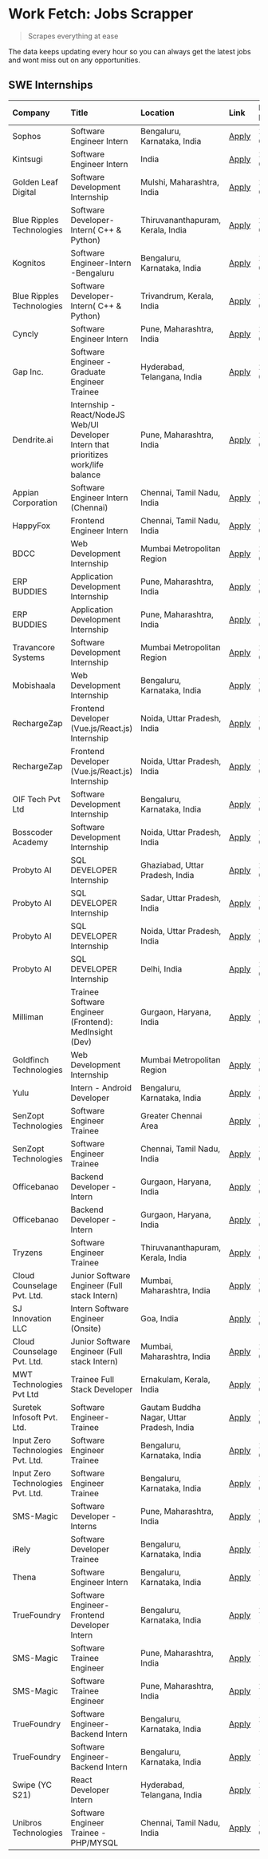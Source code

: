 # Work Fetch: Jobs Scrapper
> Scrapes everything at ease

The data keeps updating every hour so you can always get the latest jobs and wont miss out on any opportunities.

## SWE Internships
<!--START_SECTION:workfetch-->
| Company                           | Title                                                                                | Location                                  | Link                                                                                                                                                                                                                                                                                                      | Date Posted   |
|:----------------------------------|:-------------------------------------------------------------------------------------|:------------------------------------------|:----------------------------------------------------------------------------------------------------------------------------------------------------------------------------------------------------------------------------------------------------------------------------------------------------------|:--------------|
| Sophos                            | Software Engineer Intern                                                             | Bengaluru, Karnataka, India               | [Apply](https://in.linkedin.com/jobs/view/software-engineer-intern-at-sophos-3861635553?position=12&pageNum=0&refId=S44NDAYjaPo%2FHw10JQ%2FyQQ%3D%3D&trackingId=jBTt5OBqea%2FqCvBZUmEqkQ%3D%3D&trk=public_jobs_jserp-result_search-card)                                                                  | 2024-03-18    |
| Kintsugi                          | Software Engineer Intern                                                             | India                                     | [Apply](https://in.linkedin.com/jobs/view/software-engineer-intern-at-kintsugi-3857074071?position=40&pageNum=0&refId=S44NDAYjaPo%2FHw10JQ%2FyQQ%3D%3D&trackingId=1eri6xRFy%2BsHONMIileH1g%3D%3D&trk=public_jobs_jserp-result_search-card)                                                                | 2024-03-16    |
| Golden Leaf Digital               | Software Development Internship                                                      | Mulshi, Maharashtra, India                | [Apply](https://in.linkedin.com/jobs/view/software-development-internship-at-golden-leaf-digital-3858085305?position=6&pageNum=0&refId=S44NDAYjaPo%2FHw10JQ%2FyQQ%3D%3D&trackingId=H14eBX3shPYsHCo9nymdHw%3D%3D&trk=public_jobs_jserp-result_search-card)                                                 | 2024-03-15    |
| Blue Ripples Technologies         | Software Developer- Intern( C++ & Python)                                            | Thiruvananthapuram, Kerala, India         | [Apply](https://in.linkedin.com/jobs/view/software-developer-intern-c%2B%2B-python-at-blue-ripples-technologies-3855594494?position=36&pageNum=0&refId=S44NDAYjaPo%2FHw10JQ%2FyQQ%3D%3D&trackingId=jPyXTbAtfTvEmE0PtEpSzg%3D%3D&trk=public_jobs_jserp-result_search-card)                                 | 2024-03-14    |
| Kognitos                          | Software Engineer-Intern -Bengaluru                                                  | Bengaluru, Karnataka, India               | [Apply](https://in.linkedin.com/jobs/view/software-engineer-intern-bengaluru-at-kognitos-3855361239?position=18&pageNum=0&refId=S44NDAYjaPo%2FHw10JQ%2FyQQ%3D%3D&trackingId=XbXXGVKi5Rn7cvx2ZQPRZg%3D%3D&trk=public_jobs_jserp-result_search-card)                                                        | 2024-03-13    |
| Blue Ripples Technologies         | Software Developer- Intern( C++  & Python)                                           | Trivandrum, Kerala, India                 | [Apply](https://in.linkedin.com/jobs/view/software-developer-intern-c%2B%2B-python-at-blue-ripples-technologies-3856150730?position=39&pageNum=0&refId=S44NDAYjaPo%2FHw10JQ%2FyQQ%3D%3D&trackingId=0VGvhZztcA0vRekediNM4g%3D%3D&trk=public_jobs_jserp-result_search-card)                                 | 2024-03-13    |
| Cyncly                            | Software Engineer Intern                                                             | Pune, Maharashtra, India                  | [Apply](https://in.linkedin.com/jobs/view/software-engineer-intern-at-cyncly-3853990178?position=45&pageNum=0&refId=S44NDAYjaPo%2FHw10JQ%2FyQQ%3D%3D&trackingId=jXZy3hsK2hDe2JYkTqokZw%3D%3D&trk=public_jobs_jserp-result_search-card)                                                                    | 2024-03-13    |
| Gap Inc.                          | Software Engineer - Graduate Engineer Trainee                                        | Hyderabad, Telangana, India               | [Apply](https://in.linkedin.com/jobs/view/software-engineer-graduate-engineer-trainee-at-gap-inc-3853818960?position=8&pageNum=0&refId=S44NDAYjaPo%2FHw10JQ%2FyQQ%3D%3D&trackingId=j3yFUY7MMjLwm%2Fs0BscMew%3D%3D&trk=public_jobs_jserp-result_search-card)                                               | 2024-03-12    |
| Dendrite.ai                       | Internship - React/NodeJS Web/UI Developer Intern that prioritizes work/life balance | Pune, Maharashtra, India                  | [Apply](https://in.linkedin.com/jobs/view/internship-react-nodejs-web-ui-developer-intern-that-prioritizes-work-life-balance-at-dendrite-ai-3853583200?position=53&pageNum=0&refId=S44NDAYjaPo%2FHw10JQ%2FyQQ%3D%3D&trackingId=gcfjlCVg9B%2Fmivq1%2F20XZg%3D%3D&trk=public_jobs_jserp-result_search-card) | 2024-03-12    |
| Appian Corporation                | Software Engineer Intern (Chennai)                                                   | Chennai, Tamil Nadu, India                | [Apply](https://in.linkedin.com/jobs/view/software-engineer-intern-chennai-at-appian-corporation-3848335036?position=3&pageNum=0&refId=S44NDAYjaPo%2FHw10JQ%2FyQQ%3D%3D&trackingId=NgCH7QsMGYkgJTQIjEW5Fg%3D%3D&trk=public_jobs_jserp-result_search-card)                                                 | 2024-03-07    |
| HappyFox                          | Frontend Engineer Intern                                                             | Chennai, Tamil Nadu, India                | [Apply](https://in.linkedin.com/jobs/view/frontend-engineer-intern-at-happyfox-3848357951?position=48&pageNum=0&refId=S44NDAYjaPo%2FHw10JQ%2FyQQ%3D%3D&trackingId=c%2F762gFCVjHevN7zeXeUEg%3D%3D&trk=public_jobs_jserp-result_search-card)                                                                | 2024-03-07    |
| BDCC                              | Web Development Internship                                                           | Mumbai Metropolitan Region                | [Apply](https://in.linkedin.com/jobs/view/web-development-internship-at-bdcc-3849712398?position=54&pageNum=0&refId=S44NDAYjaPo%2FHw10JQ%2FyQQ%3D%3D&trackingId=xM1c0MRHemQ80qvT4V2Uig%3D%3D&trk=public_jobs_jserp-result_search-card)                                                                    | 2024-03-07    |
| ERP BUDDIES                       | Application Development Internship                                                   | Pune, Maharashtra, India                  | [Apply](https://in.linkedin.com/jobs/view/application-development-internship-at-erp-buddies-3848828144?position=28&pageNum=0&refId=S44NDAYjaPo%2FHw10JQ%2FyQQ%3D%3D&trackingId=82oANkcoNYky0GF7d58gYA%3D%3D&trk=public_jobs_jserp-result_search-card)                                                     | 2024-03-06    |
| ERP BUDDIES                       | Application Development Internship                                                   | Pune, Maharashtra, India                  | [Apply](https://in.linkedin.com/jobs/view/application-development-internship-at-erp-buddies-3848828144?position=3&pageNum=2&refId=UOYm1kh28JV621HVPmZjpg%3D%3D&trackingId=qpQ1uGFduLR4qv1kEQ%2BxwA%3D%3D&trk=public_jobs_jserp-result_search-card)                                                        | 2024-03-06    |
| Travancore Systems                | Software Development Internship                                                      | Mumbai Metropolitan Region                | [Apply](https://in.linkedin.com/jobs/view/software-development-internship-at-travancore-systems-3847706952?position=11&pageNum=0&refId=S44NDAYjaPo%2FHw10JQ%2FyQQ%3D%3D&trackingId=OGZFQN3VqHUGKJc1M%2FYquQ%3D%3D&trk=public_jobs_jserp-result_search-card)                                               | 2024-03-05    |
| Mobishaala                        | Web Development Internship                                                           | Bengaluru, Karnataka, India               | [Apply](https://in.linkedin.com/jobs/view/web-development-internship-at-mobishaala-3847710287?position=22&pageNum=0&refId=S44NDAYjaPo%2FHw10JQ%2FyQQ%3D%3D&trackingId=1zfBpESlbb48trgRS%2Bafaw%3D%3D&trk=public_jobs_jserp-result_search-card)                                                            | 2024-03-05    |
| RechargeZap                       | Frontend Developer  (Vue.js/React.js) Internship                                     | Noida, Uttar Pradesh, India               | [Apply](https://in.linkedin.com/jobs/view/frontend-developer-vue-js-react-js-internship-at-rechargezap-3847708827?position=33&pageNum=0&refId=S44NDAYjaPo%2FHw10JQ%2FyQQ%3D%3D&trackingId=2o9pIzl5JyjDCI12yaFMAg%3D%3D&trk=public_jobs_jserp-result_search-card)                                          | 2024-03-05    |
| RechargeZap                       | Frontend Developer  (Vue.js/React.js) Internship                                     | Noida, Uttar Pradesh, India               | [Apply](https://in.linkedin.com/jobs/view/frontend-developer-vue-js-react-js-internship-at-rechargezap-3847708827?position=8&pageNum=2&refId=UOYm1kh28JV621HVPmZjpg%3D%3D&trackingId=U09tqjev83RlHAzkt%2FePmg%3D%3D&trk=public_jobs_jserp-result_search-card)                                             | 2024-03-05    |
| OIF Tech Pvt Ltd                  | Software Development Internship                                                      | Bengaluru, Karnataka, India               | [Apply](https://in.linkedin.com/jobs/view/software-development-internship-at-oif-tech-pvt-ltd-3846326596?position=5&pageNum=0&refId=S44NDAYjaPo%2FHw10JQ%2FyQQ%3D%3D&trackingId=4%2FeFhHRw%2FNzSVHL6KXtMdw%3D%3D&trk=public_jobs_jserp-result_search-card)                                                | 2024-03-04    |
| Bosscoder Academy                 | Software Development Internship                                                      | Noida, Uttar Pradesh, India               | [Apply](https://in.linkedin.com/jobs/view/software-development-internship-at-bosscoder-academy-3846323827?position=15&pageNum=0&refId=S44NDAYjaPo%2FHw10JQ%2FyQQ%3D%3D&trackingId=VaZBZTDDFYjoEnyZK9MIYQ%3D%3D&trk=public_jobs_jserp-result_search-card)                                                  | 2024-03-04    |
| Probyto AI                        | SQL DEVELOPER Internship                                                             | Ghaziabad, Uttar Pradesh, India           | [Apply](https://in.linkedin.com/jobs/view/sql-developer-internship-at-probyto-ai-3846327640?position=46&pageNum=0&refId=S44NDAYjaPo%2FHw10JQ%2FyQQ%3D%3D&trackingId=hFnIU2f59jgRuBLFskDA2w%3D%3D&trk=public_jobs_jserp-result_search-card)                                                                | 2024-03-04    |
| Probyto AI                        | SQL DEVELOPER Internship                                                             | Sadar, Uttar Pradesh, India               | [Apply](https://in.linkedin.com/jobs/view/sql-developer-internship-at-probyto-ai-3846329214?position=50&pageNum=0&refId=S44NDAYjaPo%2FHw10JQ%2FyQQ%3D%3D&trackingId=ubT1R3s3Ba%2BgBiMCBDX%2FXw%3D%3D&trk=public_jobs_jserp-result_search-card)                                                            | 2024-03-04    |
| Probyto AI                        | SQL DEVELOPER Internship                                                             | Noida, Uttar Pradesh, India               | [Apply](https://in.linkedin.com/jobs/view/sql-developer-internship-at-probyto-ai-3846328520?position=52&pageNum=0&refId=S44NDAYjaPo%2FHw10JQ%2FyQQ%3D%3D&trackingId=MhBlVSCuqhMODMCVU028Jw%3D%3D&trk=public_jobs_jserp-result_search-card)                                                                | 2024-03-04    |
| Probyto AI                        | SQL DEVELOPER Internship                                                             | Delhi, India                              | [Apply](https://in.linkedin.com/jobs/view/sql-developer-internship-at-probyto-ai-3846324863?position=58&pageNum=0&refId=S44NDAYjaPo%2FHw10JQ%2FyQQ%3D%3D&trackingId=yfkwltX2366e9AHnvJBtlA%3D%3D&trk=public_jobs_jserp-result_search-card)                                                                | 2024-03-04    |
| Milliman                          | Trainee Software Engineer (Frontend): MedInsight (Dev)                               | Gurgaon, Haryana, India                   | [Apply](https://in.linkedin.com/jobs/view/trainee-software-engineer-frontend-medinsight-dev-at-milliman-3792874280?position=9&pageNum=0&refId=S44NDAYjaPo%2FHw10JQ%2FyQQ%3D%3D&trackingId=R3p12CynojNuDJrlcnF7iQ%3D%3D&trk=public_jobs_jserp-result_search-card)                                          | 2024-03-01    |
| Goldfinch Technologies            | Web Development Internship                                                           | Mumbai Metropolitan Region                | [Apply](https://in.linkedin.com/jobs/view/web-development-internship-at-goldfinch-technologies-3837823879?position=55&pageNum=0&refId=S44NDAYjaPo%2FHw10JQ%2FyQQ%3D%3D&trackingId=%2FpNVMQWM1cnVVdQbbrZBrQ%3D%3D&trk=public_jobs_jserp-result_search-card)                                                | 2024-02-22    |
| Yulu                              | Intern - Android Developer                                                           | Bengaluru, Karnataka, India               | [Apply](https://in.linkedin.com/jobs/view/intern-android-developer-at-yulu-3834459982?position=56&pageNum=0&refId=S44NDAYjaPo%2FHw10JQ%2FyQQ%3D%3D&trackingId=y4vEKLkh2o35JkhNG5TNKA%3D%3D&trk=public_jobs_jserp-result_search-card)                                                                      | 2024-02-19    |
| SenZopt Technologies              | Software Engineer Trainee                                                            | Greater Chennai Area                      | [Apply](https://in.linkedin.com/jobs/view/software-engineer-trainee-at-senzopt-technologies-3827688781?position=38&pageNum=0&refId=S44NDAYjaPo%2FHw10JQ%2FyQQ%3D%3D&trackingId=9OBq7qAqqfFilaVqidshXw%3D%3D&trk=public_jobs_jserp-result_search-card)                                                     | 2024-02-12    |
| SenZopt Technologies              | Software Engineer Trainee                                                            | Chennai, Tamil Nadu, India                | [Apply](https://in.linkedin.com/jobs/view/software-engineer-trainee-at-senzopt-technologies-3827686880?position=59&pageNum=0&refId=S44NDAYjaPo%2FHw10JQ%2FyQQ%3D%3D&trackingId=7TYnPMOQQ%2Fzf0j7rgOLLuA%3D%3D&trk=public_jobs_jserp-result_search-card)                                                   | 2024-02-12    |
| Officebanao                       | Backend Developer - Intern                                                           | Gurgaon, Haryana, India                   | [Apply](https://in.linkedin.com/jobs/view/backend-developer-intern-at-officebanao-3814263731?position=27&pageNum=0&refId=S44NDAYjaPo%2FHw10JQ%2FyQQ%3D%3D&trackingId=jz0iWNnmT6cfOUELDZxlLg%3D%3D&trk=public_jobs_jserp-result_search-card)                                                               | 2024-01-31    |
| Officebanao                       | Backend Developer - Intern                                                           | Gurgaon, Haryana, India                   | [Apply](https://in.linkedin.com/jobs/view/backend-developer-intern-at-officebanao-3814263731?position=2&pageNum=2&refId=UOYm1kh28JV621HVPmZjpg%3D%3D&trackingId=BOrDuwX%2FKP%2Bj%2B84wVRteBQ%3D%3D&trk=public_jobs_jserp-result_search-card)                                                              | 2024-01-31    |
| Tryzens                           | Software Engineer Trainee                                                            | Thiruvananthapuram, Kerala, India         | [Apply](https://in.linkedin.com/jobs/view/software-engineer-trainee-at-tryzens-3809363491?position=43&pageNum=0&refId=S44NDAYjaPo%2FHw10JQ%2FyQQ%3D%3D&trackingId=sLQRq3uR9huIyqQFET9WQg%3D%3D&trk=public_jobs_jserp-result_search-card)                                                                  | 2024-01-18    |
| Cloud Counselage Pvt. Ltd.        | Junior Software Engineer (Full stack Intern)                                         | Mumbai, Maharashtra, India                | [Apply](https://in.linkedin.com/jobs/view/junior-software-engineer-full-stack-intern-at-cloud-counselage-pvt-ltd-3803132814?position=26&pageNum=0&refId=S44NDAYjaPo%2FHw10JQ%2FyQQ%3D%3D&trackingId=Dki%2B%2Frxtfkh8b55enracdA%3D%3D&trk=public_jobs_jserp-result_search-card)                            | 2024-01-11    |
| SJ Innovation LLC                 | Intern Software Engineer (Onsite)                                                    | Goa, India                                | [Apply](https://in.linkedin.com/jobs/view/intern-software-engineer-onsite-at-sj-innovation-llc-3799959011?position=47&pageNum=0&refId=S44NDAYjaPo%2FHw10JQ%2FyQQ%3D%3D&trackingId=LuVZiaIiHdKCmYGq9QHaHw%3D%3D&trk=public_jobs_jserp-result_search-card)                                                  | 2024-01-11    |
| Cloud Counselage Pvt. Ltd.        | Junior Software Engineer (Full stack Intern)                                         | Mumbai, Maharashtra, India                | [Apply](https://in.linkedin.com/jobs/view/junior-software-engineer-full-stack-intern-at-cloud-counselage-pvt-ltd-3803132814?position=1&pageNum=2&refId=UOYm1kh28JV621HVPmZjpg%3D%3D&trackingId=02QTlsyho6zWWRENKlt4gA%3D%3D&trk=public_jobs_jserp-result_search-card)                                     | 2024-01-11    |
| MWT Technologies Pvt Ltd          | Trainee Full Stack Developer                                                         | Ernakulam, Kerala, India                  | [Apply](https://in.linkedin.com/jobs/view/trainee-full-stack-developer-at-mwt-technologies-pvt-ltd-3800921715?position=10&pageNum=0&refId=S44NDAYjaPo%2FHw10JQ%2FyQQ%3D%3D&trackingId=42FqTCiqndav2ySXtdjbkw%3D%3D&trk=public_jobs_jserp-result_search-card)                                              | 2024-01-09    |
| Suretek Infosoft Pvt. Ltd.        | Software Engineer-Trainee                                                            | Gautam Buddha Nagar, Uttar Pradesh, India | [Apply](https://in.linkedin.com/jobs/view/software-engineer-trainee-at-suretek-infosoft-pvt-ltd-3800934643?position=23&pageNum=0&refId=S44NDAYjaPo%2FHw10JQ%2FyQQ%3D%3D&trackingId=vCurxDNhtJbxDOeTIPewvA%3D%3D&trk=public_jobs_jserp-result_search-card)                                                 | 2024-01-09    |
| Input Zero Technologies Pvt. Ltd. | Software Engineer Trainee                                                            | Bengaluru, Karnataka, India               | [Apply](https://in.linkedin.com/jobs/view/software-engineer-trainee-at-input-zero-technologies-pvt-ltd-3800927643?position=30&pageNum=0&refId=S44NDAYjaPo%2FHw10JQ%2FyQQ%3D%3D&trackingId=jeNWTFesaB%2B6Ev6XCgJqSg%3D%3D&trk=public_jobs_jserp-result_search-card)                                        | 2024-01-09    |
| Input Zero Technologies Pvt. Ltd. | Software Engineer Trainee                                                            | Bengaluru, Karnataka, India               | [Apply](https://in.linkedin.com/jobs/view/software-engineer-trainee-at-input-zero-technologies-pvt-ltd-3800927643?position=5&pageNum=2&refId=UOYm1kh28JV621HVPmZjpg%3D%3D&trackingId=mYMC9%2Flck65mShzcn03OYA%3D%3D&trk=public_jobs_jserp-result_search-card)                                             | 2024-01-09    |
| SMS-Magic                         | Software Developer -Interns                                                          | Pune, Maharashtra, India                  | [Apply](https://in.linkedin.com/jobs/view/software-developer-interns-at-sms-magic-3799485343?position=37&pageNum=0&refId=S44NDAYjaPo%2FHw10JQ%2FyQQ%3D%3D&trackingId=AwPQxwI7WkVJENBu1jAeTQ%3D%3D&trk=public_jobs_jserp-result_search-card)                                                               | 2024-01-05    |
| iRely                             | Software Developer Trainee                                                           | Bengaluru, Karnataka, India               | [Apply](https://in.linkedin.com/jobs/view/software-developer-trainee-at-irely-3801577534?position=17&pageNum=0&refId=S44NDAYjaPo%2FHw10JQ%2FyQQ%3D%3D&trackingId=trLdJ4liYX9u6JmEaue8fA%3D%3D&trk=public_jobs_jserp-result_search-card)                                                                   | 2023-12-22    |
| Thena                             | Software Engineer Intern                                                             | Bengaluru, Karnataka, India               | [Apply](https://in.linkedin.com/jobs/view/software-engineer-intern-at-thena-3778731751?position=20&pageNum=0&refId=S44NDAYjaPo%2FHw10JQ%2FyQQ%3D%3D&trackingId=tHHBRqNwN%2B2HrYwFHcRMSA%3D%3D&trk=public_jobs_jserp-result_search-card)                                                                   | 2023-12-05    |
| TrueFoundry                       | Software Engineer- Frontend Developer Intern                                         | Bengaluru, Karnataka, India               | [Apply](https://in.linkedin.com/jobs/view/software-engineer-frontend-developer-intern-at-truefoundry-3790095058?position=19&pageNum=0&refId=S44NDAYjaPo%2FHw10JQ%2FyQQ%3D%3D&trackingId=Gq7ZWJM3%2BDxVhIhiDJBAXw%3D%3D&trk=public_jobs_jserp-result_search-card)                                          | 2023-11-24    |
| SMS-Magic                         | Software Trainee Engineer                                                            | Pune, Maharashtra, India                  | [Apply](https://in.linkedin.com/jobs/view/software-trainee-engineer-at-sms-magic-3761409781?position=29&pageNum=0&refId=S44NDAYjaPo%2FHw10JQ%2FyQQ%3D%3D&trackingId=QF6FSbUBBEtjKJGz2TVekg%3D%3D&trk=public_jobs_jserp-result_search-card)                                                                | 2023-11-16    |
| SMS-Magic                         | Software Trainee Engineer                                                            | Pune, Maharashtra, India                  | [Apply](https://in.linkedin.com/jobs/view/software-trainee-engineer-at-sms-magic-3761409781?position=4&pageNum=2&refId=UOYm1kh28JV621HVPmZjpg%3D%3D&trackingId=A23ryQbczu2wKTgPCXHN0w%3D%3D&trk=public_jobs_jserp-result_search-card)                                                                     | 2023-11-16    |
| TrueFoundry                       | Software Engineer-Backend Intern                                                     | Bengaluru, Karnataka, India               | [Apply](https://in.linkedin.com/jobs/view/software-engineer-backend-intern-at-truefoundry-3779508170?position=31&pageNum=0&refId=S44NDAYjaPo%2FHw10JQ%2FyQQ%3D%3D&trackingId=ibqa2dRHT7cOoY%2B1ZDGpAg%3D%3D&trk=public_jobs_jserp-result_search-card)                                                     | 2023-11-10    |
| TrueFoundry                       | Software Engineer-Backend Intern                                                     | Bengaluru, Karnataka, India               | [Apply](https://in.linkedin.com/jobs/view/software-engineer-backend-intern-at-truefoundry-3779508170?position=6&pageNum=2&refId=UOYm1kh28JV621HVPmZjpg%3D%3D&trackingId=mG%2Fu3%2FJzWbdn7NTYgb1CPQ%3D%3D&trk=public_jobs_jserp-result_search-card)                                                        | 2023-11-10    |
| Swipe (YC S21)                    | React Developer Intern                                                               | Hyderabad, Telangana, India               | [Apply](https://in.linkedin.com/jobs/view/react-developer-intern-at-swipe-yc-s21-3737600089?position=21&pageNum=0&refId=S44NDAYjaPo%2FHw10JQ%2FyQQ%3D%3D&trackingId=wByTcSafmCrRLKE0AU0Bgg%3D%3D&trk=public_jobs_jserp-result_search-card)                                                                | 2023-10-13    |
| Unibros Technologies              | Software Engineer Trainee - PHP/MYSQL                                                | Chennai, Tamil Nadu, India                | [Apply](https://in.linkedin.com/jobs/view/software-engineer-trainee-php-mysql-at-unibros-technologies-3656599241?position=41&pageNum=0&refId=S44NDAYjaPo%2FHw10JQ%2FyQQ%3D%3D&trackingId=pt%2B8aQoQulcdWka9xAblew%3D%3D&trk=public_jobs_jserp-result_search-card)                                         | 2023-06-12    |
<!--END_SECTION:workfetch-->

